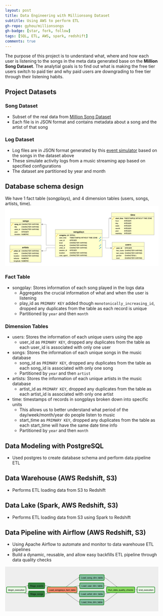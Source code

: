 ```yaml
---
layout: post
title: Data Engineering with Millionsong Dataset
subtitle: Using AWS to perform ETL
gh-repo: gyhou/millionsongs
gh-badge: [star, fork, follow]
tags: [SQL, ETL, AWS, spark, redshift]
comments: true
---
```

The purpose of this project is to understand what, where and how each user is listening to the songs in the meta data generated base on the **Million Song Dataset**. The analytial goals is to find out what is making the free tier users switch to paid tier and why paid users are downgrading to free tier through their listening habits.

## Project Datasets
### Song Dataset
- Subset of the real data from [Million Song Dataset](http://millionsongdataset.com/)
- Each file is in JSON format and contains metadata about a song and the artist of that song

### Log Dataset
- Log files are in JSON format generated by this [event simulator](https://github.com/Interana/eventsim) based on the songs in the dataset above
- These simulate activity logs from a music streaming app based on specified configurations
- The dataset are partitioned by year and month

## Database schema design
We have 1 fact table (songplays), and 4 dimension tables (users, songs, artists, time).
![](img/Song_ERD.png)

### Fact Table
- songplay: Stores information of each song played in the logs data
  - Aggregates the crucial information of what and when the user is listening
  - play_id as `PRIMARY KEY` added though `monotonically_increasing_id`, dropped any duplicates from the table as each record is unique
  - Partitioned by `year` and then `month`
  
### Dimension Tables
- users: Stores the information of each unique users using the app
  - user_id as `PRIMARY KEY`, dropped any duplicates from the table as each user_id is associated with only one user
- songs: Stores the information of each unique songs in the music database
  - song_id as `PRIMARY KEY`, dropped any duplicates from the table as each song_id is associated with only one song
  - Partitioned by `year` and then `artist`
- artists: Stores the information of each unique artists in the music database
  - artist_id as `PRIMARY KEY`, dropped any duplicates from the table as each artist_id is associated with only one artist
- time: timestamps of records in songplays broken down into specific units
  - This allows us to better understand what period of the day/week/month/year do people listen to music
  - start_time as `PRIMARY KEY`, dropped any duplicates from the table as each start_time will have the same date time info
  - Partitioned by `year` and then `month`
  
## Data Modeling with PostgreSQL
- Used postgres to create database schema and perform data pipeline ETL

## Data Warehouse (AWS Redshift, S3)
- Performs ETL loading data from S3 to Redshift

## Data Lake (Spark, AWS Redshift, S3)
- Performs ETL loading data from S3 using Spark to Redshift

## Data Pipeline with Airflow (AWS Redshift, S3)
- Using Apache Airflow to automate and monitor to data warehouse ETL pipelines
- Build a dynamic, reusable, and allow easy backfills ETL pipeline through data quality checks

![](img/songplay-dag.png)


